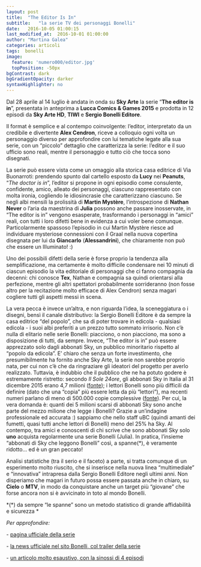 ```yaml
---
layout: post
title:  "The Editor Is In"
subtitle:	"la serie TV dei personaggi Bonelli"
date:   2016-10-05 01:00:15
last_modified_at:  2016-10-01 01:00:00
author: "Martina Galea"
categories: articoli
tags:  bonelli
image:
  feature: 'numero000/editor.jpg'
  topPosition: -50px
bgContrast: dark
bgGradientOpacity: darker
syntaxHighlighter: no
---
```

Dal 28 aprile al 14 luglio è andata in onda su **Sky Arte** la serie “**The editor is in**”, presentata in anteprima a **Lucca Comics & Games 2015** e prodotta in 12 episodi da **Sky Arte HD**, **TIWI** e **Sergio Bonelli Editore**.

Il format è semplice e al contempo coinvolgente: l’editor, interpretato da un credibile e divertente **Alex Cendron**, riceve a colloquio ogni volta un personaggio diverso per approfondire con lui tematiche legate alla sua serie, con un “piccolo” dettaglio che caratterizza la serie: l’editor e il suo ufficio sono reali, mentre il personaggio e tutto ciò che tocca sono disegnati.

La serie può essere vista come un omaggio alla storica casa editrice di Via Buonarroti: prendendo spunto dal cartello esposto da **Lucy** nei **Peanuts**, “*The doctor is in*”, l’editor si propone in ogni episodio come consulente, confidente, amico, alleato dei personaggi, ciascuno rappresentato con molta ironia, cogliendo le idiosincrasie che caratterizzano ciascuno. Se negli albi mensili la prolissità di **Martin Mystère**, l’introspezione di **Nathan Never** o l’aria da maestrina di **Julia** possono anche passare inosservate, in “The editor is in” vengono esasperate, trasformando i personaggi in “amici” reali, con tutti i loro difetti bene in evidenza a cui voler bene comunque. Particolarmente spassoso l’episodio in cui Martin Mystère riesce ad individuare mysteriose connessioni con il Graal nella nuova copertina disegnata per lui da **Giancarlo** (**Alessandrini**), che chiaramente non può che essere un Illuminato! :)

Uno dei possibili difetti della serie è forse proprio la tendenza alla semplificazione, ma certamente è molto difficile condensare nei 10 minuti di ciascun episodio la vita editoriale di personaggi che ci fanno compagnia da decenni: chi conosce **Tex**, Nathan e compagnia sa quindi orientarsi alla perfezione, mentre gli altri spettatori probabilmente sorrideranno (non fosse altro per la recitazione molto efficace di Alex Cendron) senza magari cogliere tutti gli aspetti messi in scena.

La vera pecca è invece un’altra, e non riguarda l’idea, la sceneggiatura o i disegni, bensì il canale distributivo: la Sergio Bonelli Editore è da sempre la casa editrice “del popolo”, che sa di poter trovare in edicola - qualsiasi edicola - i suoi albi preferiti a un prezzo tutto sommato irrisorio. Non c’è nulla di elitario nelle serie Bonelli: piacciono, o non piacciono, ma sono a disposizione di tutti, da sempre. Invece, “The editor is in” può essere apprezzato solo dagli abbonati Sky, un pubblico minoritario rispetto al “popolo da edicola”. E’ chiaro che senza un forte investimento, che presumibilmente ha fornito anche Sky Arte, la serie non sarebbe proprio nata, per cui non c’è che da ringraziare gli ideatori del progetto per averlo realizzato. Tuttavia, è indubbio che il pubblico che ne ha potuto godere è estremamente ristretto: secondo *Il Sole 24ore*, gli abbonati Sky in Italia al 31 dicembre 2015 erano 4,7 milioni ([fonte](http://www.ilsole24ore.com/art/impresa-e-territori/2016-01-29/sky-italia-abbonati-risalita-ma-ricavi-fanno-conti-premium-e-mondiali--103750.shtml?uuid=ACFkroJC&refresh\_ce=1])); i lettori Bonelli sono più difficili da definire (dato che una “copia” più essere letta da più “lettori”), ma recenti numeri parlano di meno di 500.000 copie complessive ([fonte](http://mondofumetti.blogspot.it/2016/05/bonelli-dati-di-vendita-aprile-2016.html)). Per cui, la vera domanda è: quanti dei 5 milioni scarsi di abbonati Sky sono anche parte del mezzo milione che legge i Bonelli? Grazie a un’indagine professionale ed accurata :) sappiamo che nello staff uBC (quindi amanti dei fumetti, quasi tutti anche lettori di Bonelli) meno del 25% ha Sky. Al contempo, tra amici e conoscenti di chi scrive che sono abbonati Sky solo **uno** acquista regolarmente una serie Bonelli (Julia). In pratica, l’insieme “abbonati di Sky che leggono Bonelli” così, a spanne(\*), è veramente ridotto… ed è un gran peccato!

Analisi statistiche (tra il serio e il faceto) a parte, si tratta comunque di un esperimento molto riuscito, che si inserisce nella nuova linea “multimediale” e “innovativa” intrapresa dalla Sergio Bonelli Editore negli ultimi anni. Non disperiamo che magari in futuro possa essere passata anche in chiaro, su **Cielo** o **MTV**, in modo da conquistare anche un target più “giovane” che forse ancora non si è avvicinato in toto al mondo Bonelli.

*(\*) da sempre “le spanne” sono un metodo statistico di grande affidabilità e sicurezza *

*Per approfondire:*

- [pagina ufficiale della serie](http://arte.sky.it/editorisin/)

- [la news ufficiale nel sito Bonelli, col trailer della serie](http://www.sergiobonelli.it/news/news/40653/The-Editor-is-In-su-Sky.html)

- [un articolo molto esaustivo, con la sinossi di 4 episodi](http://www.lospaziobianco.it/179387-editor-is-eroi-dinchiostro-schermo/)
